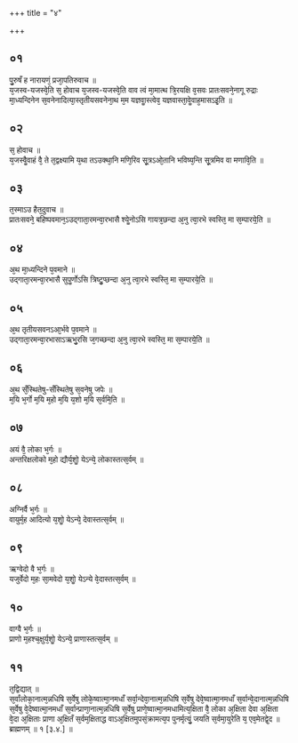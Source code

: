 +++
title = "४"

+++
## ०१
पु᳘रुषँ ह नारायणं᳘ प्रजा᳘पतिरुवाच ॥  
य᳘जस्व-यजस्वे᳘ति स᳘ होवाच य᳘जस्व-यजस्वे᳘ति वाव त्वं मा᳘मात्थ त्रि᳘रयक्षि व᳘सवः प्रातःसवने᳘नागू रुद्राः मा᳘ध्यन्दिनेन स᳘वनेनादित्या᳘स्तृतीयसवनेना᳘थ म᳘म यज्ञवाॗस्त्वेव᳘ यज्ञवास्ता᳘वेॗवाह᳘मासऽइ᳘ति ॥  
## ०२
स᳘ होवाच ॥  
य᳘जस्वैॗवाहं वै᳘ ते त᳘द्वक्ष्यामि य᳘था तऽउक्था᳘नि मणि᳘रिव सू᳘त्रऽओ᳘तानि भविष्य᳘न्ति सू᳘त्रमिव वा मणावि᳘ति ॥  
## ०३
त᳘स्माऽउ हैत᳘दुवाच ॥  
प्रातःसवने᳘ बहिष्पवमान᳘ऽउद्गाता᳘रमन्वा᳘रभासै श्येॗनोऽसि गायत्र᳘छन्दा अ᳘नु त्वा᳘रभे स्वस्ति᳘ मा स᳘म्पारये᳟ति ॥  
## ०४
अ᳘थ मा᳘ध्यन्दिने प᳘वमाने ॥  
उद्गाता᳘रमन्वा᳘रभासै सुपॗर्णोऽसि त्रिष्टु᳘प्छन्दा अ᳘नु त्वा᳘रभे स्वस्ति᳘ मा स᳘म्पारये᳟ति ॥  
## ०५
अ᳘थ तृतीयसवनऽआ᳘र्भवे प᳘वमाने ॥  
उद्गाता᳘रमन्वा᳘रभासाऽऋभु᳘रसि ज᳘गच्छन्दा अ᳘नु त्वा᳘रभे स्वस्ति᳘ मा स᳘म्पारये᳟ति ॥  
## ०६
अ᳘थ सँ᳘स्थितेषु-सँस्थितेषु स᳘वनेषु जपेः ॥  
म᳘यि भ᳘र्गो म᳘यि म᳘हो म᳘यि य᳘शो म᳘यि स᳘र्वमि᳘ति ॥  
## ०७
अयं वै᳘ लोका भ᳘र्गः ॥  
अन्तरिक्षलोको म᳘हो द्यौर्य᳘शोॗ येऽन्ये᳘ लोकास्तत्स᳘र्वम् ॥  
## ०८
अग्निर्वै भ᳘र्गः ॥  
वायुर्म᳘ह आदित्यो य᳘शोॗ येऽन्ये᳘ देवास्तत्स᳘र्वम् ॥  
## ०९
ऋग्वेदो वै भ᳘र्गः ॥  
यजुर्वेदो म᳘हः सा᳘मवेदो य᳘शोॗ येऽन्ये वे᳘दास्तत्स᳘र्वम् ॥  
## १०
वाग्वै भ᳘र्गः ॥  
प्राणो म᳘हश्च᳘क्षुर्य᳘शोॗ येऽन्ये᳘ प्राणास्तत्स᳘र्वम् ॥  
## ११
त᳘द्विद्यात् ॥  
स᳘र्वांलोका᳘नात्म᳘न्नधिषि स᳘र्वेषु लोके᳘ष्वात्मा᳘नमधाँ सर्वा᳘न्देवा᳘नात्म᳘न्नधिषि स᳘र्वेषु देवे᳘ष्वात्मा᳘नमधाँ स᳘र्वान्वे᳘दानात्म᳘न्नधिषि स᳘र्वेषु वे᳘देष्वात्मा᳘नमधाँ स᳘र्वान्प्राणा᳘नात्म᳘न्नधिषि स᳘र्वेषु प्राणे᳘ष्वात्मा᳘नमधामित्य᳘क्षिता वै᳘ लोका अ᳘क्षिता देवा अ᳘क्षिता वे᳘दा अ᳘क्षिताः प्राणा अ᳘क्षितँ स᳘र्वम᳘क्षिताद्ध वाऽअ᳘क्षितमुपसं᳘क्रामत्य᳘प पुनर्मृत्युं᳘ जयति स᳘र्वमा᳘युरेति य᳘ एव᳘मेतद्वे᳘द ॥ ब्राह्मणम् ॥ १ [३.४.] ॥  
